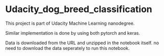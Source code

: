 # Udacity_dog_breed_classification

This project is part of Udacity Machine Learning nanodegree.

Similar implementation is done by using both pytorch and keras.

Data is downloaded from the URL and unzipped in the notebook itself. no need to download the data seperately to run this notebook.
